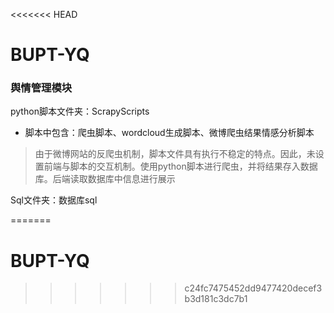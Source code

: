 <<<<<<< HEAD
# BUPT-YQ

### 舆情管理模块

python脚本文件夹：ScrapyScripts

+ 脚本中包含：爬虫脚本、wordcloud生成脚本、微博爬虫结果情感分析脚本

> 由于微博网站的反爬虫机制，脚本文件具有执行不稳定的特点。因此，未设置前端与脚本的交互机制。使用python脚本进行爬虫，并将结果存入数据库。后端读取数据库中信息进行展示

Sql文件夹：数据库sql


=======
# BUPT-YQ
>>>>>>> c24fc7475452dd9477420decef3b3d181c3dc7b1
